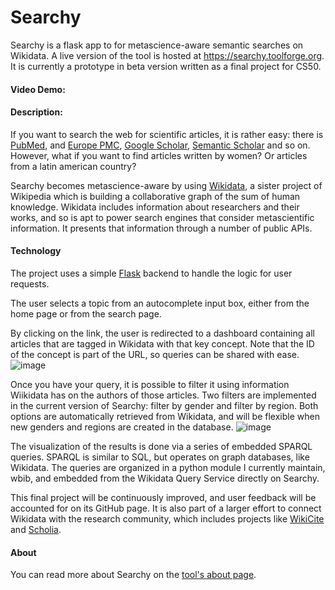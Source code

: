 # Searchy

Searchy is a flask app to for metascience-aware semantic searches on Wikidata.
A live version of the tool is hosted at <https://searchy.toolforge.org>.
It is currently a prototype in beta version written as a final project for CS50.

#### Video Demo:  <TO ADD>
  
#### Description:

If you want to search the web for scientific articles, it is rather easy: there is [PubMed](https://pubmed.ncbi.nlm.nih.gov/), and [Europe PMC](https://europepmc.org/), [Google Scholar](https://scholar.google.com/), [Semantic Scholar](https://www.semanticscholar.org) and so on. However, what if you want to find articles written by women? Or articles from a latin american country? 

Searchy becomes metascience-aware by using [Wikidata](https://www.wikidata.org), a sister project of Wikipedia which is building a collaborative graph of the sum of human knowledge. Wikidata includes information about researchers and their works, and so is apt to power search engines that consider metascientific information. It presents that information through a number of public APIs.
  
    
#### Technology

The project uses a simple [Flask](https://flask.palletsprojects.com/en/1.1.x/) backend to handle the logic for user requests. 

The user selects a topic from an autocomplete input box, either from the home page or from the search page.

By clicking on the link, the user is redirected to a dashboard containing all articles that are tagged in Wikidata with that key concept. Note that the ID of the concept is part of the URL, so queries can be shared with ease. 
![image](https://user-images.githubusercontent.com/7917951/121785215-d8eae780-cb8e-11eb-9551-2f6c2d6a3730.png)


Once you have your query, it is possible to filter it using information Wiikidata has on the authors of those articles. Two filters are implemented in the current version of Searchy: filter by gender and filter by region. Both options are automatically retrieved from Wikidata, and will be flexible when new genders and regions are created in the database. 
![image](https://user-images.githubusercontent.com/7917951/121785241-08015900-cb8f-11eb-93c4-d3f0de6eedcd.png)

The visualization of the results is done via a series of embedded SPARQL queries. SPARQL is similar to SQL, but operates on graph databases, like Wikidata. The queries are organized in a python module I currently maintain, wbib, and embedded from the Wikidata Query Service directly on Searchy. 


This final project will be continuously improved, and user feedback will be accounted for on its GitHub page. It is also part of a larger effort to connect Wikidata with the research community, which includes projects like [WikiCite](http://wikicite.org/) and [Scholia](https://scholia.toolforge.org/). 

#### About
  
  You can read more about Searchy on the [tool's about page](https://searchy.toolforge.org/about). 
